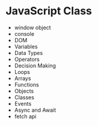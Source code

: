 # JavaScript Class



- window object
- console
- DOM
- Variables
- Data Types
- Operators
- Decision Making
- Loops
- Arrays
- Functions
- Objects
- Classes
- Events
- Async and Await
- fetch api

